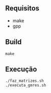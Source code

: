 
## Requisitos
- make
- gpp

## Build
```
make
```

## Execução
```
./faz_matrizes.sh
./executa_gmres.sh
```
